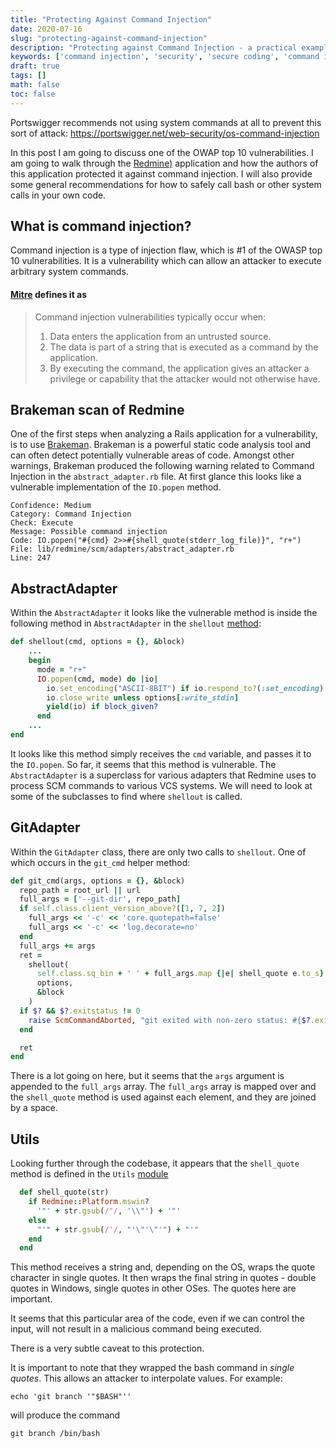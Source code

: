 ```yaml
---
title: "Protecting Against Command Injection"
date: 2020-07-16
slug: "protecting-against-command-injection"
description: "Protecting against Command Injection - a practical example of secure coding in Ruby on Rails from the Redmine project."
keywords: ['command injection', 'security', 'secure coding', 'command injection protection']
draft: true
tags: []
math: false
toc: false
---
```


Portswigger recommends not using system commands at all to prevent this sort of attack: https://portswigger.net/web-security/os-command-injection

In this post I am going to discuss one of the OWAP top 10 vulnerabilities. I am going to walk through the [Redmine)](https://github.com/redmine/redmine) application and how the authors of this application protected it against command injection.  I will also provide some general recommendations for how to safely call bash or other system calls in your own code.

## What is command injection?

Command injection is a type of injection flaw, which is #1 of the OWASP top 10 vulnerabilities.  It is a vulnerability which can allow an attacker to execute arbitrary system commands.

#### [Mitre](https://cwe.mitre.org/data/definitions/77.html) defines it as
> Command injection vulnerabilities typically occur when:
> 1. Data enters the application from an untrusted source.
> 2. The data is part of a string that is executed as a command by the application.
> 3. By executing the command, the application gives an attacker a privilege or capability that the attacker would not otherwise have.


## Brakeman scan of Redmine

One of the first steps when analyzing a Rails application for a vulnerability, is to use [Brakeman](brakeman.url).  Brakeman is a powerful static code analysis tool and can often detect potentially vulnerable areas of code. Amongst other warnings, Brakeman produced the following warning related to Command Injection in the `abstract_adapter.rb` file.  At first glance this looks like a vulnerable implementation of the `IO.popen` method.

```shell
Confidence: Medium
Category: Command Injection
Check: Execute
Message: Possible command injection
Code: IO.popen("#{cmd} 2>>#{shell_quote(stderr_log_file)}", "r+")
File: lib/redmine/scm/adapters/abstract_adapter.rb
Line: 247
```

## AbstractAdapter

Within the `AbstractAdapter` it looks like the vulnerable method is inside the following method in `AbstractAdapter` in the `shellout` [method](https://github.com/redmine/redmine/blob/master/lib/redmine/scm/adapters/abstract_adapter.rb#L247):


```ruby
def shellout(cmd, options = {}, &block)
    ...
    begin
      mode = "r+"
      IO.popen(cmd, mode) do |io|
        io.set_encoding("ASCII-8BIT") if io.respond_to?(:set_encoding)
        io.close_write unless options[:write_stdin]
        yield(io) if block_given?
      end
    ...
end
```

It looks like this method simply receives the `cmd` variable, and passes it to the `IO.popen`.  So far, it seems that this method is vulnerable.  The `AbstractAdapter` is a superclass for various adapters that Redmine uses to process SCM commands to various VCS systems.  We will need to look at some of the subclasses to find where `shellout` is called.

## GitAdapter

Within the `GitAdapter` class, there are only two calls to `shellout`.  One of which occurs in the `git_cmd` helper method:

```ruby
def git_cmd(args, options = {}, &block)
  repo_path = root_url || url
  full_args = ['--git-dir', repo_path]
  if self.class.client_version_above?([1, 7, 2])
    full_args << '-c' << 'core.quotepath=false'
    full_args << '-c' << 'log.decorate=no'
  end
  full_args += args
  ret =
    shellout(
      self.class.sq_bin + ' ' + full_args.map {|e| shell_quote e.to_s}.join(' '),
      options,
      &block
    )
  if $? && $?.exitstatus != 0
    raise ScmCommandAborted, "git exited with non-zero status: #{$?.exitstatus}"
  end

  ret
end
```

There is a lot going on here, but it seems that the `args` argument is appended to the `full_args` array.  The `full_args` array is mapped over and the `shell_quote` method is used against each element, and they are joined by a space.

## Utils

Looking further through the codebase, it appears that the `shell_quote` method is defined in the `Utils` [module](https://github.com/redmine/redmine/blob/master/lib/redmine/utils.rb)

```Ruby
  def shell_quote(str)
    if Redmine::Platform.mswin?
      '"' + str.gsub(/"/, '\\"') + '"'
    else
      "'" + str.gsub(/'/, "'\"'\"'") + "'"
    end
  end
```

This method receives a string and, depending on the OS, wraps the quote character in single quotes.  It then wraps the final string in quotes - double quotes in Windows, single quotes in other OSes.  The quotes here are important.

It seems that this particular area of the code, even if we can control the input, will not result in a malicious command being executed.

There is a very subtle caveat to this protection.

It is important to note that they wrapped the bash command in *single quotes*.  This allows an attacker to interpolate values.  For example:
```shell
echo 'git branch '"$BASH"''
```
will produce the command
```
git branch /bin/bash
```
